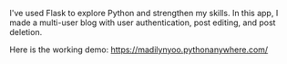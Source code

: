 I've used Flask to explore Python and strengthen my skills. In this app, I made a multi-user blog with user authentication, post editing, and post deletion.

Here is the working demo: https://madilynyoo.pythonanywhere.com/
